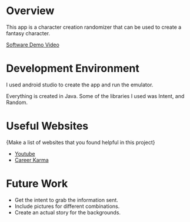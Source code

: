# Overview

This app is a character creation randomizer that can be used to create a fantasy character.

[Software Demo Video](https://youtu.be/mt9J3IxVQe8)

# Development Environment

I used android studio to create the app and run the emulator.

Everything is created in Java. Some of the libraries I used was Intent, and Random.

# Useful Websites

{Make a list of websites that you found helpful in this project}
* [Youtube](https://www.youtube.com/watch?v=TwVzuHhQfbk)
* [Career Karma](https://careerkarma.com/blog/java-math-random/)

# Future Work

* Get the intent to grab the information sent.
* Include pictures for different combinations.
* Create an actual story for the backgrounds.
